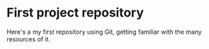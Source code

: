 # First project repository
Here's a my first repository using Git, getting familiar with the many resources of it.
